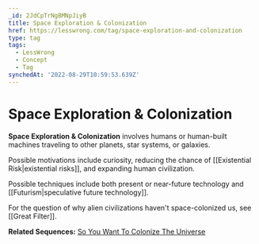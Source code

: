 ```yaml
---
_id: 2JdCpTrNgBMNpJiyB
title: Space Exploration & Colonization
href: https://lesswrong.com/tag/space-exploration-and-colonization
type: tag
tags:
  - LessWrong
  - Concept
  - Tag
synchedAt: '2022-08-29T10:59:53.639Z'
---
```

# Space Exploration & Colonization

**Space Exploration & Colonization** involves humans or human-built machines traveling to other planets, star systems, or galaxies.

Possible motivations include curiosity, reducing the chance of [[Existential Risk|existential risks]], and expanding human civilization.

Possible techniques include both present or near-future technology and [[Futurism|speculative future technology]].

For the question of why alien civilizations haven't space-colonized us, see [[Great Filter]].

**Related Sequences:** [So You Want To Colonize The Universe](https://www.lesswrong.com/s/96XzQgTL2HBNkBwL4)